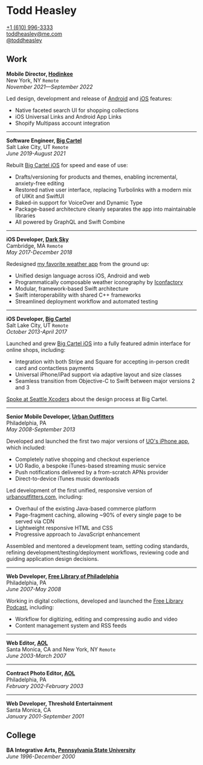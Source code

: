 # Todd Heasley

[+1 (610) 996-3333](tel:16109963333)  
[toddheasley@me.com](mailto:toddheasley@me.com)  
[@toddheasley](https://github.com/toddheasley)

## Work

__Mobile Director, [Hodinkee](https://www.hodinkee.com)__  
New York, NY `Remote`  
_November 2021—September 2022_

Led design, development and release of [Android](https://play.google.com/store/apps/details?id=com.hodinkee.zeitwerk) and [iOS](https://apps.apple.com/us/app/hodinkee/id1008305274) features:

* Native faceted search UI for shopping collections
* iOS Universal Links and Android App Links
* Shopify Multipass account integration

-----

__Software Engineer, [Big Cartel](https://bigcartel.com)__  
Salt Lake City, UT `Remote`  
_June 2019-August 2021_

Rebuilt [Big Cartel iOS](https://apps.apple.com/app/id739285899) for speed and ease of use:

* Drafts/versioning for products and themes, enabling incremental, anxiety-free editing
* Restored native user interface, replacing Turbolinks with a modern mix of UIKit and SwiftUI
* Baked-in support for VoiceOver and Dynamic Type
* Package-based architecture cleanly separates the app into maintainable libraries
* All powered by GraphQL and Swift Combine

-----

__iOS Developer, [Dark Sky](https://darksky.net)__  
Cambridge, MA `Remote`  
_May 2017-December 2018_

Redesigned [my favorite weather app](https://apps.apple.com/app/id517329357) from the ground up:

* Unified design language across iOS, Android and web
* Programmatically composable weather iconography by [Iconfactory](https://iconfactory.com)
* Modular, framework-based Swift architecture
* Swift interoperability with shared C++ frameworks
* Streamlined deployment workflow and automated testing

-----

__iOS Developer, [Big Cartel](https://bigcartel.com)__  
Salt Lake City, UT `Remote`  
_October 2013-April 2017_

Launched and grew [Big Cartel iOS](https://apps.apple.com/app/id739285899) into a fully featured admin interface for online shops, including:

* Integration with both Stripe and Square for accepting in-person credit card and contactless payments
* Universal iPhone/iPad support via adaptive layout and size classes
* Seamless transition from Objective-C to Swift between major versions 2 and 3

[Spoke at Seattle Xcoders](https://vimeo.com/98087711) about the design process at Big Cartel.

-----

__Senior Mobile Developer, [Urban Outfitters](https://urbanoutfitters.com)__  
Philadelphia, PA  
_May 2008-September 2013_

Developed and launched the first two major versions of [UO's iPhone app](https://apps.apple.com/app/id358821736), which included:

* Completely native shopping and checkout experience
* UO Radio, a bespoke iTunes-based streaming music service
* Push notifications delivered by a from-scratch APNs provider
* Direct-to-device iTunes music downloads

Led development of the first unified, responsive version of [urbanoutfitters.com](https://urbanoutfitters.com), including:

* Overhaul of the existing Java-based commerce platform
* Page-fragment caching, allowing ~90% of every single page to be served via CDN
* Lightweight responsive HTML and CSS
* Progressive approach to JavaScript enhancement

Assembled and mentored a development team, setting coding standards, refining development/testing/deployment workflows, reviewing code and guiding application design decisions.

-----

__Web Developer, [Free Library of Philadelphia](https://freelibrary.org)__  
Philadelphia, PA  
_June 2007-May 2008_

Working in digital collections, developed and launched the [Free Library Podcast](https://libwww.freelibrary.org/podcast), including:

* Workflow for digitizing, editing and compressing audio and video
* Content management system and RSS feeds

-----

__Web Editor, [AOL](https://aol.com)__  
Santa Monica, CA and New York, NY `Remote`  
_June 2003-March 2007_

-----

__Contract Photo Editor, [AOL](https://aol.com)__  
Philadelphia, PA  
_February 2002-February 2003_

-----

__Web Developer, Threshold Entertainment__  
Santa Monica, CA  
_January 2001-September 2001_

## College

__BA Integrative Arts, [Pennsylvania State University](https://psu.edu)__  
_June 1996-December 2000_
